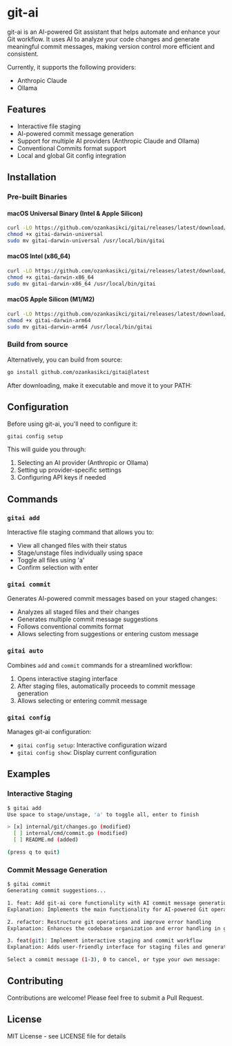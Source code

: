 # git-ai

git-ai is an AI-powered Git assistant that helps automate and enhance your Git workflow. It uses AI to analyze your code changes and generate meaningful commit messages, making version control more efficient and consistent.

Currently, it supports the following providers:
- Anthropic Claude
- Ollama

## Features

- Interactive file staging
- AI-powered commit message generation
- Support for multiple AI providers (Anthropic Claude and Ollama)
- Conventional Commits format support
- Local and global Git config integration

## Installation

### Pre-built Binaries

#### macOS Universal Binary (Intel & Apple Silicon)
```bash
curl -LO https://github.com/ozankasikci/gitai/releases/latest/download/gitai-darwin-universal
chmod +x gitai-darwin-universal
sudo mv gitai-darwin-universal /usr/local/bin/gitai
```

#### macOS Intel (x86_64)
```bash
curl -LO https://github.com/ozankasikci/gitai/releases/latest/download/gitai-darwin-x86_64
chmod +x gitai-darwin-x86_64
sudo mv gitai-darwin-x86_64 /usr/local/bin/gitai
```

#### macOS Apple Silicon (M1/M2)
```bash
curl -LO https://github.com/ozankasikci/gitai/releases/latest/download/gitai-darwin-arm64
chmod +x gitai-darwin-arm64
sudo mv gitai-darwin-arm64 /usr/local/bin/gitai
```

### Build from source

Alternatively, you can build from source:

```bash
go install github.com/ozankasikci/gitai@latest
```

After downloading, make it executable and move it to your PATH:

## Configuration

Before using git-ai, you'll need to configure it:

```bash
gitai config setup
```

This will guide you through:
1. Selecting an AI provider (Anthropic or Ollama)
2. Setting up provider-specific settings
3. Configuring API keys if needed

## Commands

### `gitai add`

Interactive file staging command that allows you to:
- View all changed files with their status
- Stage/unstage files individually using space
- Toggle all files using 'a'
- Confirm selection with enter

### `gitai commit`

Generates AI-powered commit messages based on your staged changes:
- Analyzes all staged files and their changes
- Generates multiple commit message suggestions
- Follows conventional commits format
- Allows selecting from suggestions or entering custom message

### `gitai auto`

Combines `add` and `commit` commands for a streamlined workflow:
1. Opens interactive staging interface
2. After staging files, automatically proceeds to commit message generation
3. Allows selecting or entering commit message

### `gitai config`

Manages git-ai configuration:
- `gitai config setup`: Interactive configuration wizard
- `gitai config show`: Display current configuration

## Examples

### Interactive Staging

```bash
$ gitai add
Use space to stage/unstage, 'a' to toggle all, enter to finish

> [x] internal/git/changes.go (modified)
  [ ] internal/cmd/commit.go (modified)
  [ ] README.md (added)

(press q to quit)
```

### Commit Message Generation

```bash
$ gitai commit
Generating commit suggestions...

1. feat: Add git-ai core functionality with AI commit message generation
Explanation: Implements the main functionality for AI-powered Git operations including file staging and commit message generation

2. refactor: Restructure git operations and improve error handling
Explanation: Enhances the codebase organization and error handling in git operations

3. feat(git): Implement interactive staging and commit workflow
Explanation: Adds user-friendly interface for staging files and generating commit messages

Select a commit message (1-3), 0 to cancel, or type your own message:
```

## Contributing

Contributions are welcome! Please feel free to submit a Pull Request.

## License

MIT License - see LICENSE file for details
